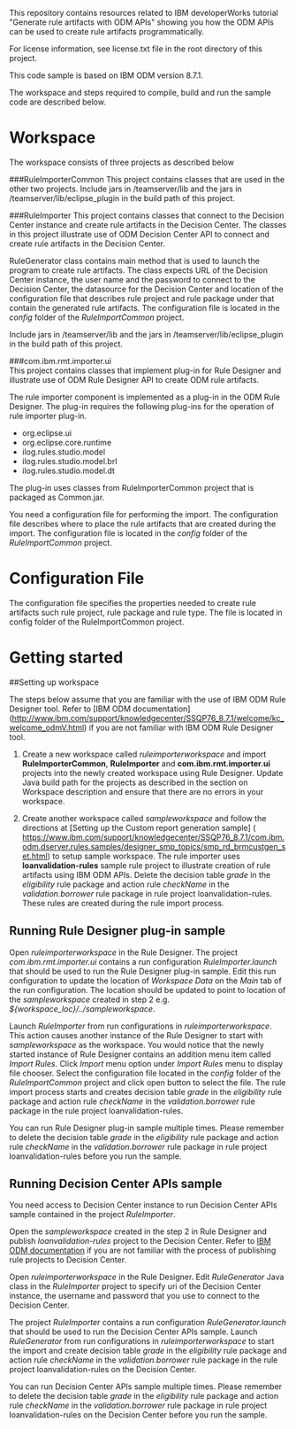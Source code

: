 This repository contains resources related to IBM developerWorks tutorial "Generate rule artifacts with ODM APIs" showing you how the ODM  APIs can be used to create rule artifacts programmatically. 

For license information, see license.txt file in the root directory of this project.

This code sample is based on IBM ODM version 8.7.1.

The workspace and steps required to compile, build and run the sample code are described below.

Workspace
=========
The workspace consists of three projects as described below

###RuleImporterCommon
This project contains classes that are used in the other two projects.
Include jars in <ODM install directory>/teamserver/lib and the jars in 
<ODM install directory>/teamserver/lib/eclipse_plugin in the build path of this project.
						
###RuleImporter
This project contains classes that connect to the Decision Center instance and 
create rule artifacts in the Decision Center. The classes in this project illustrate 
use of ODM Decision Center API to connect and create rule artifacts in the Decision Center. 
							
RuleGenerator class contains main method that is used to launch the program to 
create rule artifacts. The class expects URL of the Decision Center instance,
the user name and the password to connect to the Decision Center, the datasource for the 
Decision Center and location of the configuration file that describes rule project 
and rule package under that contain the generated rule artifacts. The configuration file is 
located in the *config* folder of the *RuleImportCommon* project.
							
Include jars in <ODM install directory>/teamserver/lib 
and the jars in <ODM install directory>/teamserver/lib/eclipse_plugin in the build path
of this project. 
						
###com.ibm.rmt.importer.ui	
This project contains classes that implement plug-in for Rule Designer and illustrate use of
ODM Rule Designer API to create ODM rule artifacts. 
							
The rule importer component is implemented as a plug-in in the ODM Rule Designer. The plug-in
requires the following plug-ins for the operation of rule importer plug-in.
							
- org.eclipse.ui 
- org.eclipse.core.runtime
- ilog.rules.studio.model
- ilog.rules.studio.model.brl
- ilog.rules.studio.model.dt
													
The plug-in uses classes from RuleImporterCommon project that is packaged as Common.jar.
							
You need a configuration file for performing the import. The configuration file describes where 
to place the rule artifacts that are created during the import. The configuration file is located 
in the *config* folder of the *RuleImportCommon* project.
							
Configuration File
==================
The configuration file specifies the properties needed to create rule artifacts such rule project, 
rule package and rule type. The file is located in config folder of the RuleImportCommon project.
							
Getting started
===============

##Setting up workspace

The steps below assume that you are familiar with the use of IBM ODM Rule Designer tool. Refer to [IBM ODM documentation] (http://www.ibm.com/support/knowledgecenter/SSQP76_8.7.1/welcome/kc_welcome_odmV.html) if you are not familiar with IBM ODM Rule Designer tool.

1. Create a new workspace called *ruleimporterworkspace* and import **RuleImporterCommon**, **RuleImporter** and **com.ibm.rmt.importer.ui** projects into the newly created workspace using Rule Designer. Update Java build path for the projects as described in the section on Workspace description and ensure that there are no errors in your workspace.

2. Create another workspace called *sampleworkspace* and follow the directions at [Setting up the Custom report generation sample] ( https://www.ibm.com/support/knowledgecenter/SSQP76_8.7.1/com.ibm.odm.dserver.rules.samples/designer_smp_topics/smp_rd_brmcustgen_set.html) to setup sample workspace. The rule importer uses **loanvalidation-rules** sample rule project to illustrate creation of rule artifacts using IBM ODM APIs. Delete the decision table *grade* in the *eligibility* rule package and action rule *checkName* in the *validation.borrower* rule package in rule project loanvalidation-rules. These rules are created during the rule import process.

Running Rule Designer plug-in sample
-------------------------------------
Open *ruleimporterworkspace* in the Rule Designer. The project *com.ibm.rmt.importer.ui* contains a run configuration *RuleImporter.launch* that should be used to run the Rule Designer plug-in sample. Edit this run configuration to update the location of *Workspace Data* on the *Main* tab of the run configuration. The location should be updated to point to location of the *sampleworkspace* created in step 2 e.g. *${workspace_loc}/../sampleworkspace*.

Launch *RuleImporter* from run configurations in *ruleimporterworkspace*. This action causes another instance of the Rule Designer to start with *sampleworkspace* as the workspace. You would notice that the newly started instance of Rule Designer contains an addition menu item called *Import Rules*. Click *Import* menu option under *Import Rules* menu to display file chooser. Select the configuration file located in the *config* folder of the *RuleImportCommon* project and click open button to select the file. The rule import process starts and creates decision table *grade* in the *eligibility* rule package and action rule *checkName* in the *validation.borrower* rule package in  the rule project loanvalidation-rules.

You can run Rule Designer plug-in sample multiple times. Please remember to delete the decision table *grade* in the *eligibility* rule package and action rule *checkName* in the *validation.borrower* rule package in rule project loanvalidation-rules before you run the sample.

Running Decision Center APIs sample
-----------------------------------
You need access to Decision Center instance to run Decision Center APIs sample contained in the project *RuleImporter*.  

Open the *sampleworkspace* created in the step 2 in Rule Designer and publish *loanvalidation-rules* project to the Decision Center. Refer to [IBM ODM documentation](http://www.ibm.com/support/knowledgecenter/SSQP76_8.7.1/com.ibm.odm.dcenter.synchro/topics/tsk_synch_pubdc.html) if you are not familiar with the process of publishing rule projects to Decision Center.

Open *ruleimporterworkspace* in the Rule Designer. Edit *RuleGenerator* Java class in the *RuleImporter* project to specify uri of the Decision Center instance, the username and password that you use to connect to the Decision Center. 

The project *RuleImporter* contains a run configuration *RuleGenerator.launch* that should be used to run the Decision Center APIs sample. Launch *RuleGenerator* from run configurations in *ruleimporterworkspace* to start the import and create decision table *grade* in the *eligibility* rule package and action rule *checkName* in the *validation.borrower* rule package in the rule project loanvalidation-rules on the Decision Center. 

You can run Decision Center APIs sample multiple times. Please remember to delete the decision table *grade* in the *eligibility* rule package and action rule *checkName* in the *validation.borrower* rule package in rule project loanvalidation-rules on the Decision Center before you run the sample.
						
